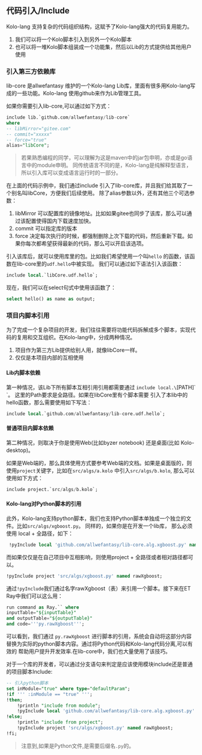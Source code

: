 ## 代码引入/Include

Kolo-lang 支持复杂的代码组织结构，这赋予了Kolo-lang强大的代码复用能力。

1. 我们可以将一个Kolo脚本引入到另外一个Kolo脚本
2. 也可以将一堆Kolo脚本组装成一个功能集，然后以Lib的方式提供给其他用户使用

### 引入第三方依赖库

lib-core 是allwefantasy 维护的一个Kolo-lang Lib库，里面有很多用Kolo-lang写成的一些功能。Kolo-lang 使用github来作为Lib管理工具。

如果你需要引入lib-core,可以通过如下方式：

```sql
include lib.`github.com/allwefantasy/lib-core`
where 
-- libMirror="gitee.com"
-- commit="xxxxx"
-- force="true"
alias="libCore";
```
> 若果熟悉编程的同学，可以理解为这是maven中的jar包申明，亦或是go语言中的module申明。
> 同传统语言不同的是，Kolo-lang是纯解释型语言，所以引入库可以变成语言运行时的一部分。

在上面的代码示例中，我们通过include 引入了lib-core库，并且我们给其取了一个别名叫libCore，方便我们后续使用。
除了alias参数以外，还有其他三个可选参数：

1. libMirror  可以配置库的镜像地址。比如如果gitee也同步了该库，那么可以通过该配置使得国内下载速度加快。
2. commit 可以指定库的版本
3. force 决定每次执行的时候，都强制删除上次下载的代码，然后重新下载。如果你每次都希望获得最新的代码，那么可以开启该选项。

引入该库后，就可以使用库里的包。比如我们希望使用一个叫`hello` 的函数，该函数在lib-core里的`udf.hello`中被实现。
我们可以通过如下语法引入该函数：

```sql
include local.`libCore.udf.hello`;
```

现在，我们可以在select句式中使用该函数了：


```sql
select hello() as name as output;
```

### 项目内脚本引用

为了完成一个复杂项目的开发，我们往往需要将功能代码拆解成多个脚本，实现代码的复用和交互组织。在Kolo-lang中，分成两种情况。

1. 项目作为第三方Lib提供给别人用，就像libCore一样。
2. 仅仅是本项目内部的互相使用

#### Lib内脚本依赖

第一种情况，该Lib下所有脚本互相引用引用都需要通过 `include local.\`[PATH]\` `。 这里的Path要求是全路径。如果在libCore里有个脚本需要
引入了本lib中的hello函数，那么需要使用如下写法：

```sql
include local.`github.com/allwefantasy/lib-core.udf.hello`;
```

#### 普通项目内脚本依赖
第二种情况，则取决于你是使用Web(比如byzer notebook) 还是桌面(比如 Kolo-desktop)。

如果是Web端的，那么具体使用方式要参考Web端的文档。如果是桌面版的，则使用`project`关键字，比如在`src/algs/a.kolo` 中引入`src/algs/b.kolo`,
那么可以使用如下方式：

```sql
include project.`src/algs/b.kolo`;
```


#### Kolo-lang对Python脚本的引用

此外，Kolo-lang支持python脚本，我们也支持Python脚本单独成一个独立的文件。比如`src/algs/xgboost.py`。 同样的，如果你是在开发一个lib库，
那么必须使用 local + 全路径，如下：

```sql
 !pyInclude local 'github.com/allwefantasy/lib-core.alg.xgboost.py' named rawXgboost;
```

而如果仅仅是在自己项目中互相影响，则使用project + 全路径或者相对路径都可以。

```sql
!pyInclude project 'src/algs/xgboost.py' named rawXgboost;
```

通过`!pyInclude`我们通过名字rawXgboost（表）来引用一个脚本。接下来在ET Ray中我们可以这么用：

```sql
run command as Ray.`` where 
inputTable="${inputTable}"
and outputTable="${outputTable}"
and code='''py.rawXgboost''';
```

可以看到，我们通过 `py.rawXgboost` 进行脚本的引用，系统会自动将这部分内容替换为实际的python脚本内容。通过将Python代码和Kolo-lang代码分离,可以有效的
帮助用户提升开发效率.在lib-core中，我们也大量使用了该技巧。

对于一个库的开发者，可以通过分支语句来判定是应该使用模块include还是普通的项目脚本Include:

```sql
-- 引入python脚本
set inModule="true" where type="defaultParam";
!if ''' :inModule == "true" ''';
!then;
    !println "include from module";
    !pyInclude local 'github.com/allwefantasy/lib-core.alg.xgboost.py' named rawXgboost;
!else;
    !println "include from project";
    !pyInclude project 'src/algs/xgboost.py' named rawXgboost;
!fi;    
```



> 注意到,如果是Python文件,是需要后缀名`.py`的。



